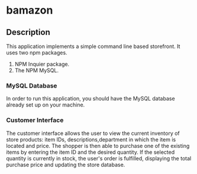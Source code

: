 # bamazon

## Description

This application implements a simple command line based storefront. 
It uses two npm packages.   
1. NPM Inquier package. 
2. The NPM MySQL.

### MySQL Database 

In order to run this application, you should have the MySQL database already set up on your machine. 

### Customer Interface

The customer interface allows the user to view the current inventory of store products: item IDs, descriptions,department in which the item is located and price. The shopper is then able to purchase one of the existing items by entering the item ID and the desired quantity. If the selected quantity is currently in stock, the user's order is fulfilled, displaying the total purchase price and updating the store database.


	
